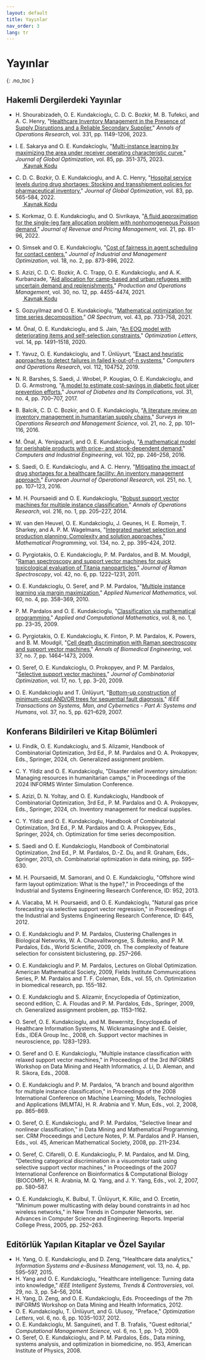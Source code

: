 ```yaml
---
layout: default
title: Yayınlar
nav_order: 3
lang: tr
---
```

# Yayınlar
{: .no_toc }

## Hakemli Dergilerdeki Yayınlar
 
 -  H.&nbsp;Shourabizadeh, O.&nbsp;E.&nbsp;Kundakcioglu, C.&nbsp;D.&nbsp;C.&nbsp;Bozkir, M.&nbsp;B.&nbsp;Tufekci, and A.&nbsp;C.&nbsp;Henry, "<a href="https://doi.org/10.1007/s10479-023-05620-y" target="_blank">Healthcare Inventory Management in the Presence of Supply Disruptions and a Reliable Secondary Supplier</a>," <i>Annals of Operations Research</i>, vol. 331, pp. 1149-1206, 2023.

 -  I. E. Sakarya and O.&nbsp;E.&nbsp;Kundakcioglu, "<a href="https://doi.org/10.1007/s10898-022-01219-y" target="_blank">Multi-instance learning by maximizing the area under receiver operating characteristic curve</a>," <i>Journal of Global Optimization</i>, vol. 85, pp. 351-375, 2023. <br /><a href="https://github.com/OEKundakcioglu/MI-ROCMax" target="_blank"><img src="/assets/images/folder.png" alt="Folder" width="18"/> Kaynak Kodu</a>

 -  C. D. C. Bozkir, O.&nbsp;E.&nbsp;Kundakcioglu, and A.&nbsp;C.&nbsp;Henry, "<a href="https://doi.org/10.1007/s10898-021-01058-3" target="_blank">Hospital service levels during drug shortages: Stocking and transshipment policies for pharmaceutical inventory</a>," <i>Journal of Global Optimization</i>, vol. 83, pp. 565-584, 2022. <br /><a href="https://github.com/OEKundakcioglu/HospitalInventorySimulation" target="_blank"><img src="/assets/images/folder.png" alt="Folder" width="18"/> Kaynak Kodu</a>

 -  S. Korkmaz, O.&nbsp;E.&nbsp;Kundakcioglu, and O. Sivrikaya, "<a href="https://doi.org/10.1057/s41272-021-00284-4" target="_blank">A fluid approximation for the single-leg fare allocation problem with nonhomogeneous Poisson demand</a>," <i>Journal of Revenue and Pricing Management</i>, vol. 21, pp. 81-96, 2022.

 -  O. Simsek and O.&nbsp;E.&nbsp;Kundakcioglu, "<a href="https://doi.org/10.3934/jimo.2021001" target="_blank">Cost of fairness in agent scheduling for contact centers</a>," <i>Journal of Industrial and Management Optimization</i>, vol. 18, no. 2, pp. 873-896, 2022.

 -  S. Azizi, C. D. C. Bozkir, A. C. Trapp, O.&nbsp;E.&nbsp;Kundakcioglu, and A. K. Kurbanzade, "<a href="https://doi.org/10.1111/poms.13531" target="_blank">Aid allocation for camp-based and urban refugees with uncertain demand and replenishments</a>," <i>Production and Operations Management</i>, vol. 30, no. 12, pp. 4455-4474, 2021.  <br /><a href="https://github.com/OEKundakcioglu/RefugeeAidAllocation" target="_blank"><img src="/assets/images/folder.png" alt="Folder" width="18"/> Kaynak Kodu</a>

 -  S. Gozuyilmaz and O.&nbsp;E.&nbsp;Kundakcioglu, "<a href="https://doi.org/10.1007/s00291-021-00637-w" target="_blank">Mathematical optimization for time series decomposition</a>," <i>OR Spectrum</i>, vol. 43, pp. 733-758, 2021.

 -  M. Önal, O.&nbsp;E.&nbsp;Kundakcioglu, and S. Jain, "<a href="https://doi.org/10.1007/s11590-020-01566-3" target="_blank">An EOQ model with deteriorating items and self-selection constraints</a>," <i>Optimization Letters</i>, vol. 14, pp. 1491–1518, 2020.

 -  T. Yavuz, O.&nbsp;E.&nbsp;Kundakcioglu, and T. Ünlüyurt, "<a href="https://doi.org/10.1016/j.cor.2019.07.010" target="_blank">Exact and heuristic approaches to detect failures in failed k-out-of-n systems</a>," <i>Computers and Operations Research</i>, vol. 112, 104752, 2019.

 -  N. R. Barshes, S. Saedi, J. Wrobel, P. Kougias, O.&nbsp;E.&nbsp;Kundakcioglu, and D. G. Armstrong, "<a href="https://doi.org/10.1016/j.jdiacomp.2016.12.017" target="_blank">A model to estimate cost-savings in diabetic foot ulcer prevention efforts</a>," <i>Journal of Diabetes and Its Complications</i>, vol. 31, no. 4, pp. 700–707, 2017.

 -  B. Balcik, C. D. C. Bozkir, and O.&nbsp;E.&nbsp;Kundakcioglu, "<a href="https://doi.org/10.1016/j.sorms.2016.10.002" target="_blank">A literature review on inventory management in humanitarian supply chains</a>," <i>Surveys in Operations Research and Management Science</i>, vol. 21, no. 2, pp. 101–116, 2016.

 -  M. Önal, A. Yenipazarli, and O.&nbsp;E.&nbsp;Kundakcioglu, "<a href="https://doi.org/10.1016/j.cie.2016.11.002" target="_blank">A mathematical model for perishable products with price- and stock-dependent demand</a>," <i>Computers and Industrial Engineering</i>, vol. 102, pp. 246–258, 2016.

 -  S. Saedi, O.&nbsp;E.&nbsp;Kundakcioglu, and A. C. Henry, "<a href="https://doi.org/10.1016/j.ejor.2015.11.017" target="_blank">Mitigating the impact of drug shortages for a healthcare facility: An inventory management approach</a>," <i>European Journal of Operational Research</i>, vol. 251, no. 1, pp. 107–123, 2016.

 -  M. H. Poursaeidi and O.&nbsp;E.&nbsp;Kundakcioglu, "<a href="https://doi.org/10.1007/s10479-012-1241-z" target="_blank">Robust support vector machines for multiple instance classification</a>," <i>Annals of Operations Research</i>, vol. 216, no. 1, pp. 205–227, 2014.

 -  W. van den Heuvel, O.&nbsp;E.&nbsp;Kundakcioglu, J. Geunes, H. E. Romeijn, T. Sharkey, and A. P. M. Wagelmans, "<a href="https://doi.org/10.1007/s10107-011-0441-7" target="_blank">Integrated market selection and production planning: Complexity and solution approaches</a>," <i>Mathematical Programming</i>, vol. 134, no. 2, pp. 395–424, 2012.

 -  G. Pyrgiotakis, O.&nbsp;E.&nbsp;Kundakcioglu, P. M. Pardalos, and B. M. Moudgil, "<a href="https://doi.org/10.1002/jrs.2839" target="_blank">Raman spectroscopy and support vector machines for quick toxicological evaluation of Titania nanoparticles</a>," <i>Journal of Raman Spectroscopy</i>, vol. 42, no. 6, pp. 1222–1231, 2011.

 -  O.&nbsp;E.&nbsp;Kundakcioglu, O. Seref, and P. M. Pardalos, "<a href="https://doi.org/10.1016/j.apnum.2009.05.013" target="_blank">Multiple instance learning via margin maximization</a>," <i>Applied Numerical Mathematics</i>, vol. 60, no. 4, pp. 358–369, 2010.

 -  P. M. Pardalos and O.&nbsp;E.&nbsp;Kundakcioglu, "<a href="pdf/Pardalos2009.pdf" target="_blank">Classification via mathematical programming</a>," <i>Applied and Computational Mathematics</i>, vol. 8, no. 1, pp. 23–35, 2009.

 -  G. Pyrgiotakis, O.&nbsp;E.&nbsp;Kundakcioglu, K. Finton, P. M. Pardalos, K. Powers, and B. M. Moudgil, "<a href="https://doi.org/10.1007/s10439-009-9688-z" target="_blank">Cell death discrimination with Raman spectroscopy and support vector machines</a>," <i>Annals of Biomedical Engineering</i>, vol. 37, no. 7, pp. 1464–1473, 2009.

 -  O. Seref, O.&nbsp;E.&nbsp;Kundakcioglu, O. Prokopyev, and P. M. Pardalos, "<a href="https://doi.org/10.1007/s10878-008-9189-2" target="_blank">Selective support vector machines</a>," <i>Journal of Combinatorial Optimization</i>, vol. 17, no. 1, pp. 3–20, 2009.

 -  O.&nbsp;E.&nbsp;Kundakcioglu and T. Ünlüyurt, "<a href="https://doi.org/10.1109/TSMCA.2007.893459" target="_blank">Bottom-up construction of minimum-cost AND/OR trees for sequential fault diagnosis</a>," <i>IEEE Transactions on Systems, Man, and Cybernetics - Part A: Systems and Humans</i>, vol. 37, no. 5, pp. 621–629, 2007.

## Konferans Bildirileri ve Kitap Bölümleri

 -  U. Findik, O.&nbsp;E.&nbsp;Kundakcioglu, and S. Alizamir, Handbook of Combinatorial Optimization, 3rd Ed., P. M. Pardalos and O. A. Prokopyev, Eds., Springer, 2024, ch. Generalized assignment problem.

 -  C. Y. Yildiz and O.&nbsp;E.&nbsp;Kundakcioglu, "Disaster relief inventory simulation: Managing resources in humanitarian camps," in Proceedings of the 2024 INFORMS Winter Simulation Conference.

 -  S. Azizi, D. N. Yoltay, and O.&nbsp;E.&nbsp;Kundakcioglu, Handbook of Combinatorial Optimization, 3rd Ed., P. M. Pardalos and O. A. Prokopyev, Eds., Springer, 2024, ch. Inventory management for medical supplies.

 -  C. Y. Yildiz and O.&nbsp;E.&nbsp;Kundakcioglu, Handbook of Combinatorial Optimization, 3rd Ed., P. M. Pardalos and O. A. Prokopyev, Eds., Springer, 2024, ch. Optimization for time series decomposition.

 -  S. Saedi and O.&nbsp;E.&nbsp;Kundakcioglu, Handbook of Combinatorial Optimization, 2nd Ed., P. M. Pardalos, D.-Z. Du, and R. Graham, Eds., Springer, 2013, ch. Combinatorial optimization in data mining, pp. 595–630.

 -  M. H. Poursaeidi, M. Samorani, and O.&nbsp;E.&nbsp;Kundakcioglu, "Offshore wind farm layout optimization: What is the hype?," in Proceedings of the Industrial and Systems Engineering Research Conference, ID: 952, 2013.
    
 -  A. Viacaba, M. H. Poursaeidi, and O.&nbsp;E.&nbsp;Kundakcioglu, "Natural gas price forecasting via selective support vector regression," in Proceedings of the Industrial and Systems Engineering Research Conference, ID: 645, 2012.

 -  O.&nbsp;E.&nbsp;Kundakcioglu and P. M. Pardalos, Clustering Challenges in Biological Networks, W. A. Chaovalitwongse, S. Butenko, and P. M. Pardalos, Eds., World Scientific, 2009, ch. The complexity of feature selection for consistent biclustering, pp. 257–266.
 
 -  O.&nbsp;E.&nbsp;Kundakcioglu and P. M. Pardalos, Lectures on Global Optimization. American Mathematical Society, 2009, Fields Institute Communications Series, P. M. Pardalos and T. F. Coleman, Eds., vol. 55, ch. Optimization in biomedical research, pp. 155–182.

 -  O.&nbsp;E.&nbsp;Kundakcioglu and S. Alizamir, Encyclopedia of Optimization, second edition, C. A. Floudas and P. M. Pardalos, Eds., Springer, 2009, ch. Generalized assignment problem, pp. 1153–1162.

 -  O. Seref, O.&nbsp;E.&nbsp;Kundakcioglu, and M. Bewernitz, Encyclopedia of Healthcare Information Systems, N. Wickramasinghe and E. Geisler, Eds., IDEA Group Inc., 2008, ch. Support vector machines in neuroscience, pp. 1283–1293.

 -  O. Seref and O.&nbsp;E.&nbsp;Kundakcioglu, "Multiple instance classification with relaxed support vector machines," in Proceedings of the 3rd INFORMS Workshop on Data Mining and Health Informatics, J. Li, D. Aleman, and R. Sikora, Eds., 2008.

 -  O.&nbsp;E.&nbsp;Kundakcioglu and P. M. Pardalos, "A branch and bound algorithm for multiple instance classification," in Proceedings of the 2008 International Conference on Machine Learning; Models, Technologies and Applications (MLMTA), H. R. Arabnia and Y. Mun, Eds., vol. 2, 2008, pp. 865–869.

 -  O. Seref, O.&nbsp;E.&nbsp;Kundakcioglu, and P. M. Pardalos, "Selective linear and nonlinear classification," in Data Mining and Mathematical Programming, ser. CRM Proceedings and Lecture Notes, P. M. Pardalos and P. Hansen, Eds., vol. 45, American Mathematical Society, 2008, pp. 211–234.

 -  O. Seref, C. Cifarelli, O.&nbsp;E.&nbsp;Kundakcioglu, P. M. Pardalos, and M. Ding, "Detecting categorical discrimination in a visuomotor task using selective support vector machines," in Proceedings of the 2007 International Conference on Bioinformatics & Computational Biology (BIOCOMP), H. R. Arabnia, M. Q. Yang, and J. Y. Yang, Eds., vol. 2, 2007, pp. 580–587.

 -  O.&nbsp;E.&nbsp;Kundakcioglu, K. Bulbul, T. Ünlüyurt, K. Kilic, and O. Ercetin, "Minimum power multicasting with delay bound constraints in ad hoc wireless networks," in New Trends in Computer Networks, ser. Advances in Computer Science and Engineering: Reports. Imperial College Press, 2005, pp. 252–263.

## Editörlük Yapılan Kitaplar ve Özel Sayılar

 - H. Yang, O.&nbsp;E.&nbsp;Kundakcioglu, and D. Zeng, "Healthcare data analytics," <i>Information Systems and e-Business Management</i>, vol. 13, no. 4, pp. 595–597, 2015.
 - H. Yang and O.&nbsp;E.&nbsp;Kundakcioglu, "Healthcare intelligence: Turning data into knowledge," <i>IEEE Intelligent Systems, Trends & Controversies</i>, vol. 29, no. 3, pp. 54–56, 2014.
 - H. Yang, D. Zeng, and O.&nbsp;E.&nbsp;Kundakcioglu, Eds. Proceedings of the 7th INFORMS Workshop on Data Mining and Health Informatics, 2012.
 - O.&nbsp;E.&nbsp;Kundakcioglu, T. Ünlüyurt, and G. Ulusoy, "Preface," <i>Optimization Letters</i>, vol. 6, no. 6, pp. 1035–1037, 2012.
 - O.&nbsp;E.&nbsp;Kundakcioglu, M. Sanguineti, and T. B. Trafalis, "Guest editorial," <i>Computational Management Science</i>, vol. 6, no. 1, pp. 1–3, 2009.
 - O. Seref, O.&nbsp;E.&nbsp;Kundakcioglu, and P. M. Pardalos, Eds., Data mining, systems analysis, and optimization in biomedicine, no. 953, American Institute of Physics, 2008.